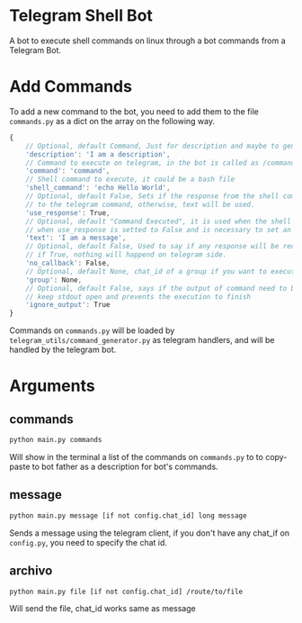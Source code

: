 # Telegram Shell Bot

A bot to execute shell commands on linux through a bot commands from a Telegram Bot.

# Add Commands
To add a new command to the bot, you need to add them to the file `commands.py` as a dict on the array on the following way.
```javascript
{
    // Optional, default Command, Just for description and maybe to generate description for telegram
    'description': 'I am a description',
    // Command to execute on telegram, in the bot is called as /command
    'command': 'command',
    // Shell command to execute, it could be a bash file
    'shell_command': 'echo Hello World',
    // Optional, default False, Sets if the response from the shell command will be used as response
    // to the telegram command, otherwise, text will be used.
    'use_response': True,
    // Optional, default "Command Executed", it is used when the shell command has an exit status different from 0 or
    // when use_response is setted to False and is necessary to set an extra response.
    'text': 'I am a message',
    // Optional, default False, Used to say if any response will be redirected to telegram, 
    // if True, nothing will happend on telegram side.
    'no_callback': False,
    // Optional, default None, chat_id of a group if you want to execute the commands through a group or super group
    'group': None,
    // Optional, default False, says if the output of command need to be ignored, useful on commands like ssh -fNR that
    // keep stdout open and prevents the execution to finish
    'ignore_output': True
}
```

Commands on `commands.py` will be loaded by `telegram_utils/command_generator.py` as telegram handlers, and will be handled by the telegram bot.

# Arguments
## commands
```sh
python main.py commands
```
Will show in the terminal a list of the commands on `commands.py` to to copy-paste to bot father as a description for bot's commands.

## message
```sh
python main.py message [if not config.chat_id] long message
```
Sends a message using the telegram client, if you don't have any chat_if on `config.py`, you need to specify the chat id.

## archivo
```sh
python main.py file [if not config.chat_id] /route/to/file
```
Will send the file, chat_id works same as message
